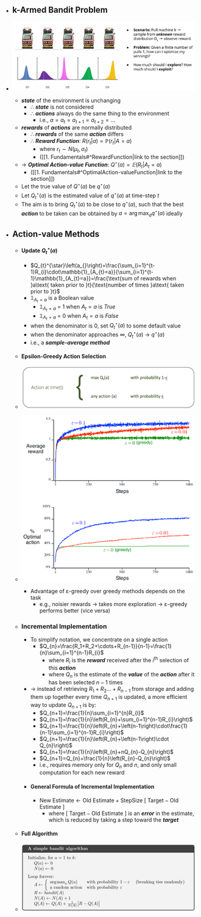 - ## k-Armed Bandit Problem
- ![k-Armed Bandit Problem Figure](./images/k-armed_Bandit_Problem.webp)
	- ***state*** of the environment is unchanging 
		- ∴ ***state*** is not considered
		- ∴ ***actions*** always do the same thing to the environment
			- i.e., $a=a_{t}=a_{t+1}=a_{t+2}=\ldots$
	- ***rewards*** of ***actions*** are normally distributed
		- ∴ ***rewards*** of the same ***action*** differs
		- ∴ ***Reward Function***: $R\left(r_{t}\left|a\right.\right)=\mathbb{P}\left(r_{t}\left|A=a\right.\right)$
			- where $r_{t}\sim N\left(\mu_{t},\sigma_{t}\right)$
			- ([[1. Fundamentals#^RewardFunction|link to the section]])
	- → ***Optimal Action-value Function***: $Q^{\star}\left(a_{}\right)=𝔼\left(R_{t}\left|A_{t}=a\right.\right)$
		- ([[1. Fundamentals#^OptimalAction-valueFunction|link to the section]])
	- Let the true value of $Q^{\star}\left(a_{}\right)$ be $q^{\star}\left(a_{}\right)$
	- Let $Q^{\star}_{t}\left(a_{}\right)$ is the estimated value of $q^{\star}\left(a_{}\right)$ at time-step $t$
	- The aim is to bring $Q^{\star}_{t}\left(a_{}\right)$ to be close to $q^{\star}\left(a_{}\right)$, such that the best ***action*** to be taken can be obtained by $a_{}=\arg\max_{a}q^{\star}\left(a_{}\right)$ ideally

- ## Action-value Methods
	- #### Update $Q^{\star}_{t}\left(a_{}\right)$
		- $Q_{t}^{\star}\left(a_{}\right)=\frac{\sum_{i=1}^{t-1}R_{i}\cdot\mathbb{1}_{A_{t}=a}}{\sum_{i=1}^{t-1}\mathbb{1}_{A_{t}=a}}=\frac{\text{sum of rewards when }a\text{ taken prior to }t}{\text{number of times }a\text{ taken prior to }t}$
		- $\mathbb{1}_{A_{t}=a}$ is a Boolean value
			- $\mathbb{1}_{A_{t}=a}$ = 1 when $A_{t}=a$ is *True*
			- $\mathbb{1}_{A_{t}=a}$ = 0 when $A_{t}=a$ is *False*
		- when the denominator is 0, set $Q_{t}^{\star}\left(a_{}\right)$ to some default value
		- when the denominator approaches ∞, $Q_{t}^{\star}\left(a_{}\right)$ → $q^{\star}\left(a_{}\right)$
		- i.e., a ***sample-average method***
	- #### Epsilon-Greedy Action Selection
	- ![Epsilon-Greedy Action Selection Figure](./images/Epsilon-Greedy_Action_Selection.png)
	- ![Epsilon-Greedy Action Selection Sample](./images/Epsilon-Greedy_Action_Selection_Sample.png)
		- Advantage of ε-greedy over greedy methods depends on the task
			- e.g., noisier rewards → takes more exploration → ε-greedy performs better  (vice versa)

	- ### Incremental Implementation
		- To simplify notation, we concentrate on a single action
			- $Q_{n}=\frac{R_1+R_2+\cdots+R_{n-1}}{n-1}=\frac{1}{n}\sum_{i=1}^{n-1}R_{i}$
				- where $R_{i}$ is the ***reward*** received after the $i^{\text{th}}$ selection of this ***action***
				- where $Q_n$ is the estimate of the ***value*** of the ***action*** after it has been selected $n-1$ times
		- → instead of retrieving $R_{1}+R_{2}\dots+R_{n-1}$ from storage and adding them up together every time $Q_{n+1}$ is updated, a more efficient way to update $Q_{n+1}$ is by:
			- $Q_{n+1}=\frac{1}{n}\sum_{i=1}^{n}R_{i}$
			- $Q_{n+1}=\frac{1}{n}\left(R_{n}+\sum_{i=1}^{n-1}R_{i}\right)$
			- $Q_{n+1}=\frac{1}{n}\left(R_{n}+\left(n-1\right)\cdot\frac{1}{n-1}\sum_{i=1}^{n-1}R_{i}\right)$
			- $Q_{n+1}=\frac{1}{n}\left(R_{n}+\left(n-1\right)\cdot Q_{n}\right)$
			- $Q_{n+1}=\frac{1}{n}\left(R_{n}+nQ_{n}-Q_{n}\right)$
			- $Q_{n+1}=Q_{n}+\frac{1}{n}\left(R_{n}-Q_{n}\right)$
			- i.e., requires memory only for $Q_{n}$ and $n$, and only small computation for each new reward
		- #### General Formula of Incremental Implementation
			- $\text{New Estimate}←\text{Old Estimate}+\text{StepSize }[\text{ Target}-\text{Old Estimate }]$
				- where $[\text{ Target}-\text{Old Estimate }]$ is an ***error*** in the estimate, which is reduced by taking a step toward the ***target***
	- #### Full Algorithm
	- ![Action-value Methods Full Algorithm](./images/Action-value_Methods_Full_Algorithm.png)

